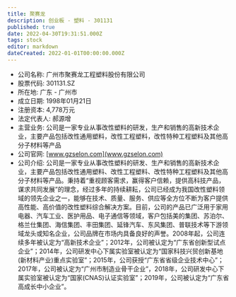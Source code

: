 ```yaml
---
title: 聚赛龙
description: 创业板 - 塑料 - 301131
published: true
date: 2022-04-30T19:31:51.000Z
tags: stock
editor: markdown
dateCreated: 2022-01-01T00:00:00.000Z
---
```


- 公司名称: 广州市聚赛龙工程塑料股份有限公司
- 股票代码: 301131.SZ
- 所在地: 广东 - 广州市
- 成立日期: 1998年01月21日
- 注册资本: 4,778万元
- 法定代表人: 郝源增
- 主营业务: 公司是一家专业从事改性塑料的研发，生产和销售的高新技术企业，主要产品包括改性通用塑料，改性工程塑料，改性特种工程塑料及其他高分子材料等产品
- 公司官网: [www.gzselon.com](www.gzselon.com)
- 公司介绍: 公司是一家专业从事改性塑料的研发、生产和销售的高新技术企业，主要产品包括改性通用塑料、改性工程塑料、改性特种工程塑料及其他高分子材料等产品。秉持着“重视顾客需求，赢得客户信赖，提供高科技产品，谋求共同发展”的理念，经过多年的持续耕耘，公司已经成为我国改性塑料领域的领先企业之一，能够在技术、质量、服务、供应等全方位不断为客户提供高性能、高价值的改性塑料综合解决方案。目前，公司的产品已广泛用于家用电器、汽车工业、医护用品、电子通信等领域，客户包括美的集团、苏泊尔、格兰仕集团、海信集团、丰田集团、延锋汽车、东风集团、普联技术等下游领域龙头或知名企业，公司品牌在市场内具备良好的声誉。2008年起，公司连续多年被认定为“高新技术企业”；2012年，公司被认定为“广东省创新型试点企业”；2014年，公司研发中心下属实验室被认定为“国家科技兴贸创新基地(新材料产业)重点实验室”；2015年，公司获授“广东省省级企业技术中心”；2017年，公司被认定为“广州市制造业骨干企业”，2018年，公司研发中心下属实验室被认定为“国家(CNAS)认证实验室”；2019年，公司被认定为“广东省高成长中小企业”。


